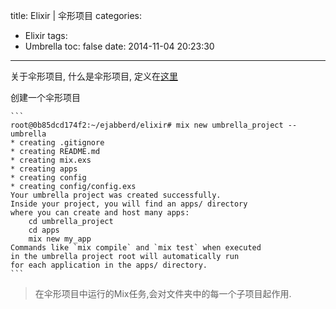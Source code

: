 title: Elixir | 伞形项目
categories:
  - Elixir
tags:
  - Umbrella
toc: false
date: 2014-11-04 20:23:30
---

关于伞形项目, 什么是伞形项目, 定义在[这里](https://github.com/elixir-lang-china/elixir_guide_cn/blob/master/mix/Chapter1.md#15-%E4%BC%9E%E5%BD%A2%E9%A1%B9%E7%9B%AE)

创建一个伞形项目


    ```
    root@0b85dcd174f2:~/ejabberd/elixir# mix new umbrella_project --umbrella
    * creating .gitignore
    * creating README.md
    * creating mix.exs
    * creating apps
    * creating config
    * creating config/config.exs
    Your umbrella project was created successfully.
    Inside your project, you will find an apps/ directory
    where you can create and host many apps:
        cd umbrella_project
        cd apps
        mix new my_app
    Commands like `mix compile` and `mix test` when executed
    in the umbrella project root will automatically run
    for each application in the apps/ directory.
    ```

> 在伞形项目中运行的Mix任务,会对文件夹中的每一个子项目起作用.
